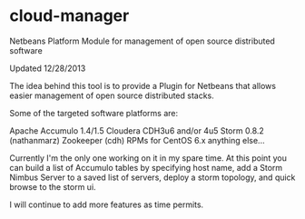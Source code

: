cloud-manager
=============

Netbeans Platform Module for management of open source distributed software

Updated 12/28/2013

The idea behind this tool is to provide a Plugin for Netbeans that allows easier management of open source distributed stacks.  

Some of the targeted software platforms are:

Apache Accumulo 1.4/1.5
Cloudera CDH3u6 and/or 4u5
Storm 0.8.2 (nathanmarz)
Zookeeper (cdh)
RPMs for CentOS 6.x
anything else...

Currently I'm the only one working on it in my spare time.  At this point you can build a list
of Accumulo tables by specifying host name, add a Storm Nimbus Server to a saved list of servers, deploy a storm topology, and quick browse to the storm ui.

I will continue to add more features as time permits.
